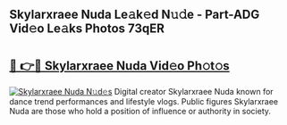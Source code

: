 ## Skylarxraee Nuda Le𝚊k𝚎d N𝚞𝚍e - Part-ADG Vid𝚎o Le𝚊ks Photos 73qER

# <h2><a href="http://fbcp3w.evod.top/?m=Skylarxraee+Nuda">🔗 👉🔴 Skylarxraee Nuda Vid𝚎o Ph𝚘t𝚘s</a></h2>

[![Skylarxraee Nuda N𝚞d𝚎s](https://i.imgur.com/8V9OHl7.gif)](http://fbcp3w.evod.top/?m=Skylarxraee+Nuda)
Digital creator Skylarxraee Nuda known for dance trend performances and lifestyle vlogs. Public figures Skylarxraee Nuda are those who hold a position of influence or authority in society. 
